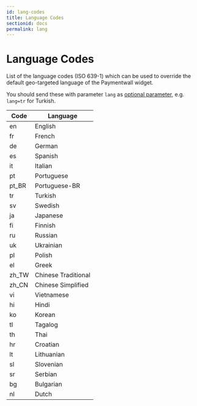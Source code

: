 ```yaml
---
id: lang-codes
title: Language Codes
sectionid: docs
permalink: lang
---
```


# Language Codes

List of the language codes (ISO 639-1) which can be used to override the default geo-targeted language of the Paymentwall widget.

You should send these with parameter ```lang``` as [optional parameter](/API-Reference#section-payalto-optional-parameter), e.g. ```lang=tr``` for Turkish.

| Code | Language |
|---|---|
| en | English |
| fr | French |
| de | German |
| es | Spanish |
| it | Italian |
| pt | Portuguese |
| pt_BR | Portuguese-BR |
| tr | Turkish |
| sv | Swedish |
| ja | Japanese |
| fi | Finnish |
| ru | Russian |
| uk | Ukrainian |
| pl | Polish |
| el | Greek |
| zh_TW | Chinese Traditional |
| zh_CN | Chinese Simplified |
| vi | Vietnamese |
| hi | Hindi |
| ko | Korean |
| tl | Tagalog |
| th | Thai |
| hr | Croatian |
| lt | Lithuanian |
| sl | Slovenian |
| sr | Serbian |
| bg | Bulgarian |
| nl | Dutch |